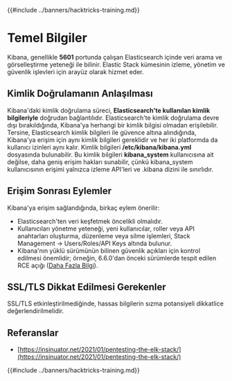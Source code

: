{{#include ../banners/hacktricks-training.md}}

# Temel Bilgiler

Kibana, genellikle **5601** portunda çalışan Elasticsearch içinde veri arama ve görselleştirme yeteneği ile bilinir. Elastic Stack kümesinin izleme, yönetim ve güvenlik işlevleri için arayüz olarak hizmet eder.

## Kimlik Doğrulamanın Anlaşılması

Kibana'daki kimlik doğrulama süreci, **Elasticsearch'te kullanılan kimlik bilgileriyle** doğrudan bağlantılıdır. Elasticsearch'te kimlik doğrulama devre dışı bırakıldığında, Kibana'ya herhangi bir kimlik bilgisi olmadan erişilebilir. Tersine, Elasticsearch kimlik bilgileri ile güvence altına alındığında, Kibana'ya erişim için aynı kimlik bilgileri gereklidir ve her iki platformda da kullanıcı izinleri aynı kalır. Kimlik bilgileri **/etc/kibana/kibana.yml** dosyasında bulunabilir. Bu kimlik bilgileri **kibana_system** kullanıcısına ait değilse, daha geniş erişim hakları sunabilir, çünkü kibana_system kullanıcısının erişimi yalnızca izleme API'leri ve .kibana dizini ile sınırlıdır.

## Erişim Sonrası Eylemler

Kibana'ya erişim sağlandığında, birkaç eylem önerilir:

- Elasticsearch'ten veri keşfetmek öncelikli olmalıdır.
- Kullanıcıları yönetme yeteneği, yeni kullanıcılar, roller veya API anahtarları oluşturma, düzenleme veya silme işlemleri, Stack Management -> Users/Roles/API Keys altında bulunur.
- Kibana'nın yüklü sürümünün bilinen güvenlik açıkları için kontrol edilmesi önemlidir; örneğin, 6.6.0'dan önceki sürümlerde tespit edilen RCE açığı ([Daha Fazla Bilgi](https://insinuator.net/2021/01/pentesting-the-elk-stack/#ref2)).

## SSL/TLS Dikkat Edilmesi Gerekenler

SSL/TLS etkinleştirilmediğinde, hassas bilgilerin sızma potansiyeli dikkatlice değerlendirilmelidir.

## Referanslar

- [https://insinuator.net/2021/01/pentesting-the-elk-stack/](https://insinuator.net/2021/01/pentesting-the-elk-stack/)

{{#include ../banners/hacktricks-training.md}}
